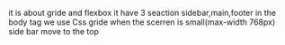 it is about gride and flexbox 
it have 3 seaction  sidebar,main,footer
in the body tag we use Css gride 
when the scerren is small(max-width 768px) side bar move to the top
